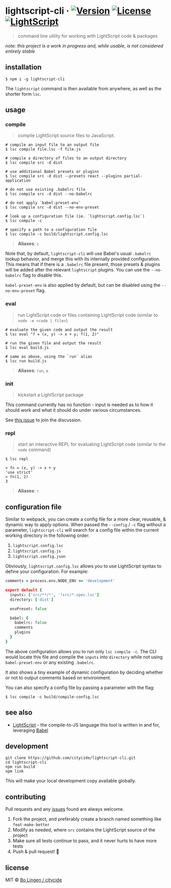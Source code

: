 # lightscript-cli &middot; [![Version](https://img.shields.io/npm/v/lighscript-cli.svg?style=flat-square&maxAge=3600)](https://www.npmjs.com/package/lightscript-cli) [![License](https://img.shields.io/npm/l/lightscript-cli.svg?style=flat-square&maxAge=3600)](https://www.npmjs.com/package/lightscript-cli) [![LightScript](https://img.shields.io/badge/written%20in-lightscript-00a99d.svg)](http://www.lightscript.org)

> command line utility for working with LightScript code & packages

_note: this project is a work in progress and, while usable, is
not considered entirely stable_

## installation

```console
$ npm i -g lightscript-cli
```

The `lightscript` command is then available from anywhere, as well as
the shorter form `lsc`.

## usage

### compile

> compile LightScript source files to JavaScript.

```console
# compile an input file to an output file
$ lsc compile file.lsc -f file.js

# compile a directory of files to an output directory
$ lsc compile src -d dist

# use additional Babel presets or plugins
$ lsc compile src -d dist --presets react --plugins partial-application

# do not use existing .babelrc file
$ lsc compile src -d dist --no-babelrc

# do not apply `babel-preset-env`
$ lsc compile src -d dist --no-env-preset

# look up a configuration file (ie. `lightscript.config.lsc`)
$ lsc compile -c

# specify a path to a configuration file
$ lsc compile -c build/lightscript.config.lsc
```

> **Aliases**: `c`

Note that, by default, `lightscript-cli` will use Babel's usual
`.babelrc` lookup behavior, and merge this with its internally
provided configuration. This means that if there is a `.babelrc`
file present, those presets & plugins will be added after the
relevant `lightscript` plugins. You can use the
`--no-babelrc` flag to disable this.

`babel-preset-env` is also applied by default, but can be disabled
using the `--no-env-preset` flag.

### eval

> run LightScript code or files containing LightScript code (similar to `node -e <code | file>`)

```console
# evaluate the given code and output the result
$ lsc eval "f = (x, y) -> x + y; f(1, 2)"

# run the given file and output the result
$ lsc eval build.js

# same as above, using the `run` alias
$ lsc run build.js
```

> **Aliases**: `run`, `e`

### init

> kickstart a LightScript package

This command currently has no function - input is needed as to how it
should work and what it should do under various circumstances.

See [this issue](https://github.com/citycide/lightscript-cli/issues/1) to
join the discussion.

### repl

> start an interactive REPL for evaluating LightScript code (similar to the `node` command)

```console
$ lsc repl

> fn = (x, y) -> x + y
'use strict'
> fn(1, 2)
3
```

> **Aliases**: `r`

## configuration file

Similar to webpack, you can create a config file for a more clear,
reusable, & dynamic way to apply options. When passed the
`--config` / `-c` flag without a parameter, `lightscript-cli` will
search for a config file within the current working directory in
the following order:

1. `lightscript.config.lsc`
2. `lightscript.config.js`
3. `lightscript.config.json`

Obviously, `lightscript.config.lsc` allows you to use LightScript
syntax to define your configuration. For example:

```coffeescript
comments = process.env.NODE_ENV == 'development'

export default {
  inputs: ['src/**/*', '!src/*.spec.lsc']
  directory: ['dist']

  envPreset: false

  babel: {
    babelrc: false
    comments
    plugins
  }
}
```

The above configuration allows you to run only `lsc compile -c`. The CLI
would locate this file and compile the `inputs` into `directory` while
not using `babel-preset-env` or any existing `.babelrc`.

It also shows a tiny example of dynamic configuration by deciding
whether or not to output comments based on environment.

You can also specify a config file by passing a parameter with the flag:

```console
$ lsc compile -c build/compile-config.lsc
```

## see also

- [LightScript](http://www.lightscript.org) - the compile-to-JS language this tool is written in and for, leveraging [Babel](https://babeljs.io)

## development

```console
git clone https://github.com/citycide/lightscript-cli.git
cd lightscript-cli
npm run build
npm link
```

This will make your local development copy available globally.

## contributing

Pull requests and any [issues](https://github.com/citycide/lightscript-cli/issues)
found are always welcome.

1. Fork the project, and preferably create a branch named something like `feat-make-better`
2. Modify as needed, where `src` contains the LightScript source of the project
3. Make sure all tests continue to pass, and it never hurts to have more tests
4. Push & pull request! :tada:

## license

MIT © [Bo Lingen / citycide](https://github.com/citycide)

